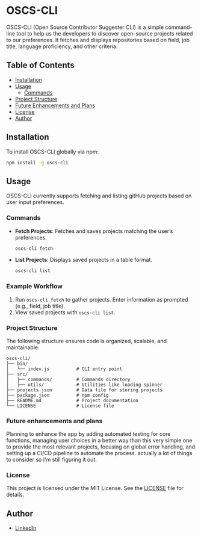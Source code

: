 # OSCS-CLI

OSCS-CLI (Open Source Contributor Suggester CLI) is a simple command-line tool to help us the developers to discover open-source projects related to our preferences. It fetches and displays repositories based on field, job title, language proficiency, and other criteria.

## Table of Contents

- [Installation](#installation)
- [Usage](#usage)
  - [Commands](#commands)
- [Project Structure](#project-structure)
- [Future Enhancements and Plans](#future-enhancements-and-plans)
- [License](#license)
- [Author](#author)

## Installation

To install OSCS-CLI globally via npm:

```bash
npm install -g oscs-cli
```

## Usage

OSCS-CLI currently supports fetching and listing gitHub projects based on user input preferences.

### Commands

- **Fetch Projects**: Fetches and saves projects matching the user’s preferences.

  ```bash
  oscs-cli fetch
  ```

- **List Projects**: Displays saved projects in a table format.
  ```bash
  oscs-cli list
  ```

### Example Workflow

1. Run `oscs-cli fetch` to gather projects. Enter information as prompted (e.g., field, job title).
2. View saved projects with `oscs-cli list`.

### Project Structure

The following structure ensures code is organized, scalable, and maintainable:

```
oscs-cli/
├── bin/
│   └── index.js          # CLI entry point
├── src/
│   ├── commands/         # Commands directory
│   ├── utils/            # Utilities like loading spinner
├── projects.json         # Data file for storing projects
├── package.json          # npm config
├── README.md             # Project documentation
└── LICENSE               # License file
```

### Future enhancements and plans

Planning to enhance the app by adding automated testing for core functions, managing user choices in a better way than this very simple one to provide the most relevant projects, focusing on global error handling, and setting up a CI/CD pipeline to automate the process. actually a lot of things to consider so I'm still figuring it out.

### License

This project is licensed under the MIT License. See the [LICENSE](LICENSE) file for details.

## Author

- <a href="https://www.linkedin.com/in/abdelrahmmaan/" target="_blank" rel="noopener noreferrer">LinkedIn<a>
